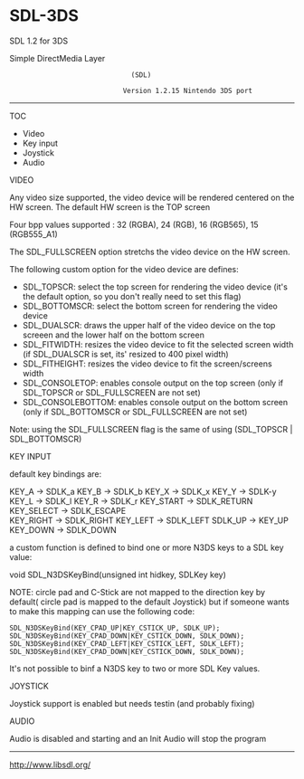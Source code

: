 # SDL-3DS
SDL 1.2 for 3DS





   Simple DirectMedia Layer

                                  (SDL)

                                Version 1.2.15 Nintendo 3DS port
---

TOC
- Video
- Key input
- Joystick
- Audio

VIDEO

Any video size supported, the video device will be rendered centered on the HW screen. The default HW screen is the TOP screen

Four bpp values supported : 32 (RGBA), 24 (RGB), 16 (RGB565), 15 (RGB555_A1)

The SDL_FULLSCREEN option stretchs the video device on the HW screen.

The following custom option for the video device are defines:
- SDL_TOPSCR: select the top screen for rendering the video device (it's the default option, so you don't really need to set this flag)
- SDL_BOTTOMSCR: select the bottom screen for rendering the video device
- SDL_DUALSCR: draws the upper half of the video device on the top screeen and the lower half on the bottom screen
- SDL_FITWIDTH: resizes the video device to fit the selected screen width (if SDL_DUALSCR is set, its' resized to 400 pixel width)
- SDL_FITHEIGHT: resizes the video device to fit the screen/screens width
- SDL_CONSOLETOP: enables console output on the top screen (only if SDL_TOPSCR or SDL_FULLSCREEN are not set)  
- SDL_CONSOLEBOTTOM: enables console output on the bottom screen (only if SDL_BOTTOMSCR or SDL_FULLSCREEN are not set)

Note: using the SDL_FULLSCREEN flag is the same of using (SDL_TOPSCR | SDL_BOTTOMSCR) 

KEY INPUT

default key bindings are:

 KEY_A -> SDLK_a
 KEY_B -> SDLK_b
 KEY_X -> SDLK_x
 KEY_Y -> SDLK-y
 KEY_L -> SDLK_l
 KEY_R -> SDLK_r
 KEY_START -> SDLK_RETURN
 KEY_SELECT -> SDLK_ESCAPE  
 KEY_RIGHT -> SDLK_RIGHT
 KEY_LEFT -> SDLK_LEFT
 SDLK_UP -> KEY_UP
 KEY_DOWN -> SDLK_DOWN
 
a custom function is defined to bind one or more N3DS keys to a SDL key value:

 void SDL_N3DSKeyBind(unsigned int hidkey, SDLKey key)

NOTE: circle pad and C-Stick are not mapped to the direction key by default( circle pad is mapped to the default Joystick) but if someone wants to make this mapping can use the following code:
	
	SDL_N3DSKeyBind(KEY_CPAD_UP|KEY_CSTICK_UP, SDLK_UP);
	SDL_N3DSKeyBind(KEY_CPAD_DOWN|KEY_CSTICK_DOWN, SDLK_DOWN);
	SDL_N3DSKeyBind(KEY_CPAD_LEFT|KEY_CSTICK_LEFT, SDLK_LEFT);
	SDL_N3DSKeyBind(KEY_CPAD_DOWN|KEY_CSTICK_DOWN, SDLK_DOWN);

It's not possible to binf a N3DS key to two or more SDL Key values.

JOYSTICK

Joystick support is enabled but needs testin (and probably fixing)

AUDIO

Audio is disabled and starting and an Init Audio will stop the program



 

---
http://www.libsdl.org/

